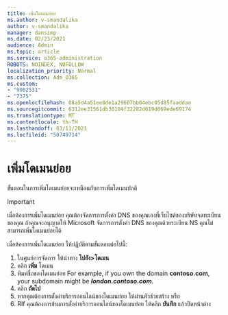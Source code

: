 ```yaml
---
title: เพิ่มโดเมนย่อย
ms.author: v-smandalika
author: v-smandalika
manager: dansimp
ms.date: 02/23/2021
audience: Admin
ms.topic: article
ms.service: o365-administration
ROBOTS: NOINDEX, NOFOLLOW
localization_priority: Normal
ms.collection: Adm_O365
ms.custom:
- "9002531"
- "7375"
ms.openlocfilehash: 08a5d4a51ee8de1a29607bb04ebc05d85faaddaa
ms.sourcegitcommit: 6312ee31561db36104f32282d019d069ede69174
ms.translationtype: MT
ms.contentlocale: th-TH
ms.lasthandoff: 03/11/2021
ms.locfileid: "50749714"
---
```

# <a name="add-a-subdomain"></a>เพิ่มโดเมนย่อย

ขั้นตอนในการเพิ่มโดเมนย่อยจะเหมือนกับการเพิ่มโดเมนปกติ 

> [!IMPORTANT]
> เมื่อต้องการเพิ่มโดเมนย่อย คุณต้องจัดการการตั้งค่า DNS ของคุณเองที่เว็บไซต์ของบริษัทจดทะเบียนของคุณ ถ้าคุณจะอนุญาตให้ Microsoft จัดการการตั้งค่า DNS ของคุณด้วยระเบียน NS คุณไม่สามารถเพิ่มโดเมนย่อยได้ 

เมื่อต้องการเพิ่มโดเมนย่อย ให้ปฏิบัติตามขั้นตอนต่อไปนี้:

1. ในศูนย์การจัดการ ให้นําทาง **ไปยัง>โดเมน**
2. คลิก **เพิ่ม** โดเมน
3. พิมพ์ชื่อของโดเมนย่อย For example, if you own the domain **contoso.com**, your subdomain might be **_london.contoso.com_**.
4. คลิก **ถัดไป**
5. หากคุณต้องการตั้งค่าบริการออนไลน์ของโดเมนย่อย ให้ผ่านตัวช่วยสร้าง หรือ
6. RIf คุณต้องการข้ามการตั้งค่าบริการออนไลน์ของโดเมนย่อย ให้คลิก **บันทึก** แล้วปิดหน้าต่าง

